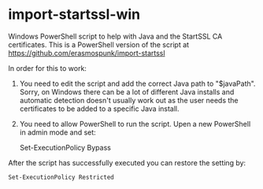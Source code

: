import-startssl-win
===================

Windows PowerShell script to help with Java and the StartSSL CA certificates. 
This is a PowerShell version of the script at https://github.com/erasmospunk/import-startssl

In order for this to work:

1) You need to edit the script and add the correct Java path to "$javaPath". 
Sorry, on Windows there can be a lot of different Java installs and automatic detection doesn't usually work out as the user  needs the certificates to be added to a specific Java install.

2) You need to allow PowerShell to run the script. Upen a new PowerShell in admin mode and set: 
	
	Set-ExecutionPolicy Bypass

After the script has successfully executed you can restore the setting by:
	
	Set-ExecutionPolicy Restricted
	

